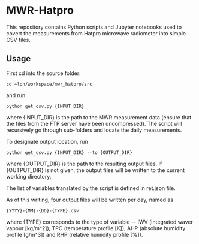 # MWR-Hatpro

This repository contains Python scripts and Jupyter notebooks used to covert the measurements from Hatpro microwave radiometer into simple CSV files.

## Usage

First cd into the source folder:

```cd ~loh/workspace/mwr_hatpro/src```

and run

```python get_csv.py {INPUT_DIR}```

where {INPUT_DIR} is the path to the MWR measurement data (ensure that the files from the FTP server have been uncompressed). The script will recursively go through sub-folders and locate the daily measurements.

To designate output location, run

```python get_csv.py {INPUT_DIR} --to {OUTPUT_DIR}```

where {OUTPUT_DIR} is the path to the resulting output files. If {OUTPUT_DIR} is not given, the output files will be written to the current working directory.

The list of variables translated by the script is defined in ret.json file.

As of this writing, four output files will be written per day, named as

```{YYYY}-{MM}-{DD}-{TYPE}.csv```

where {TYPE} corresponds to the type of variable -- IWV (integrated waver vapour [kg/m^2]), TPC (temperature profile [K]), AHP (absolute humidity profile [g/m^3]) and RHP (relative humidity profile [%]).